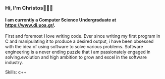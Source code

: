### Hi, I'm Christos👋👨‍💻
#### I am currently a Computer Science Undergraduate at https://www.di.uoa.gr/.
First and foremost I love writing code. Ever since writing my first program in C and manipulating it to produce a desired output, i have been obsessed with the idea of using software to solve various problems. Software engineering is a never ending puzzle that i am passionately engaged in solving.evolution and high ambition to grow and excel in the software industry.

Skills: c++
